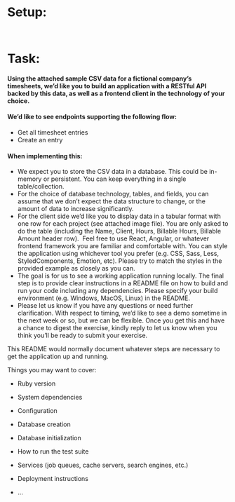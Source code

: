 # Setup:

```shell
	
```

# Task:

#### Using the attached sample CSV data for a fictional company’s timesheets, we’d like you to build an application with a RESTful API backed by this data, as well as a frontend client in the technology of your choice.

#### We’d like to see endpoints supporting the following flow:

-  Get all timesheet entries
-   Create an entry

#### When implementing this:

-   We expect you to store the CSV data in a database. This could be in-memory or persistent. You can keep everything in a single table/collection.
-   For the choice of database technology, tables, and fields, you can assume that we don’t expect the data structure to change, or the amount of data to increase significantly.
-   For the client side we’d like you to display data in a tabular format with one row for each project (see attached image file). You are only asked to do the table (including the Name, Client, Hours, Billable Hours, Billable Amount header row).  Feel free to use React, Angular, or whatever frontend framework you are familiar and comfortable with. You can style the application using whichever tool you prefer (e.g. CSS, Sass, Less, StyledComponents, Emotion, etc). Please try to match the styles in the provided example as closely as you can.
-   The goal is for us to see a working application running locally. The final step is to provide clear instructions in a README file on how to build and run your code including any dependencies. Please specify your build environment (e.g. Windows, MacOS, Linux) in the README.
-   Please let us know if you have any questions or need further clarification. With respect to timing, we’d like to see a demo sometime in the next week or so, but we can be flexible. Once you get this and have a chance to digest the exercise, kindly reply to let us know when you think you’ll be ready to submit your exercise.

This README would normally document whatever steps are necessary to get the
application up and running.

Things you may want to cover:

* Ruby version

* System dependencies

* Configuration

* Database creation

* Database initialization

* How to run the test suite

* Services (job queues, cache servers, search engines, etc.)

* Deployment instructions

* ...
